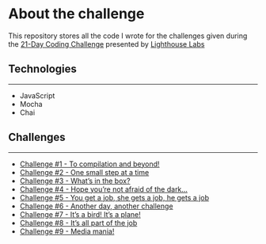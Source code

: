 # About the challenge

This repository stores all the code I wrote for the challenges given during the [21-Day Coding Challenge](https://coding-challenge.lighthouselabs.ca/) presented by [Lighthouse Labs](https://www.lighthouselabs.ca/)

## Technologies

---

- JavaScript
- Mocha
- Chai

## Challenges

---

- [Challenge #1 - To compilation and beyond!](https://coding-challenge.lighthouselabs.ca/challenge/1)
- [Challenge #2 - One small step at a time](https://coding-challenge.lighthouselabs.ca/challenge/2)
- [Challenge #3 - What’s in the box?](https://coding-challenge.lighthouselabs.ca/challenge/3)
- [Challenge #4 - Hope you’re not afraid of the dark...](https://coding-challenge.lighthouselabs.ca/challenge/4)
- [Challenge #5 - You get a job, she gets a job, he gets a job](https://coding-challenge.lighthouselabs.ca/challenge/5)
- [Challenge #6 - Another day, another challenge](https://coding-challenge.lighthouselabs.ca/challenge/6)
- [Challenge #7 - It’s a bird! It’s a plane!](https://coding-challenge.lighthouselabs.ca/challenge/7)
- [Challenge #8 - It’s all part of the job](https://coding-challenge.lighthouselabs.ca/challenge/8)
- [Challenge #9 - Media mania!](https://coding-challenge.lighthouselabs.ca/challenge/9)
